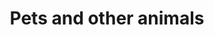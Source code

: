 ---
banner:
  content: 'You can set this component to ''display: true'' to show a banner at the
    top of the page.'
  display: false
  heading: This is a place to place urgent information
layout: category
name: pets-animals
owner: CDC
questions:
- can-i-get-covid-19-from-my-pets
- can-animals-carry-the-virus
- are-pets-from-a-shelter-safe
- should-avoid-contact-with-pets
- can-i-walk-my-dog
- pets-assisted-living
- what-animals-can-get-covid-19
- if-my-pet-has-been-vaccinated-for-species-specific-cornavirus
- is-it-true-animals-get-their-own-types-of-virus
- what-should-i-do-if-my-pet-gets-sick
- if-my-pet-had-species-specific-coronavirus-are-they-more-likely-to-get-covid-19
- since-tigers-can-get-infected-should-i-worry-about-my-pet-cat
- my-pet-has-health-problems
- can-i-travel-to-the-us-with-dogs
- do-i-need-to-get-my-pet-tested
- are-there-any-approved-products-to-prevent-covid-19-in-animals
- what-about-imported-animals-or-animal-products
- what-precautions-with-imported-animals
- why-are-animals-being-tested-when-people-cant
- avoid-animal-adoption-scam
- can-wild-animals-spread-covid19-to-people-and-pets
- can-bats-in-us-get-covid19-and-spread-it-to-people
redirect_from:
- /animals/
title: Pets and other animals
---